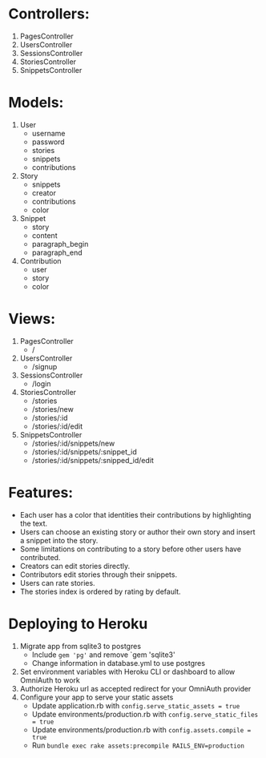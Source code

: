 # Controllers:
1. PagesController
2. UsersController
3. SessionsController
4. StoriesController
5. SnippetsController

# Models:
1. User
   - username
   - password
   - stories
   - snippets
   - contributions
2. Story
   - snippets
   - creator
   - contributions
   - color
3. Snippet
   - story
   - content
   - paragraph_begin
   - paragraph_end
4. Contribution
   - user
   - story
   - color

# Views:
1. PagesController
   - /
2. UsersController
   - /signup
3. SessionsController
   - /login
3. StoriesController
   - /stories 
   - /stories/new
   - /stories/:id
   - /stories/:id/edit
4. SnippetsController
   - /stories/:id/snippets/new
   - /stories/:id/snippets/:snippet_id
   - /stories/:id/snippets/:snipped_id/edit

# Features:
- Each user has a color that identities their contributions by highlighting the text.
- Users can choose an existing story or author their own story and insert a snippet into the story.
- Some limitations on contributing to a story before other users have contributed.
- Creators can edit stories directly.
- Contributors edit stories through their snippets.
- Users can rate stories. 
- The stories index is ordered by rating by default.


# Deploying to Heroku
1. Migrate app from sqlite3 to postgres
   - Include `gem 'pg'` and remove `gem 'sqlite3'
   - Change information in database.yml to use postgres
2. Set environment variables with Heroku CLI or dashboard to allow OmniAuth to work
3. Authorize Heroku url as accepted redirect for your OmniAuth provider
4. Configure your app to serve your static assets
   - Update application.rb with `config.serve_static_assets = true`
   - Update environments/production.rb with `config.serve_static_files = true`
   - Update environments/production.rb with `config.assets.compile = true`
   - Run `bundle exec rake assets:precompile RAILS_ENV=production`
